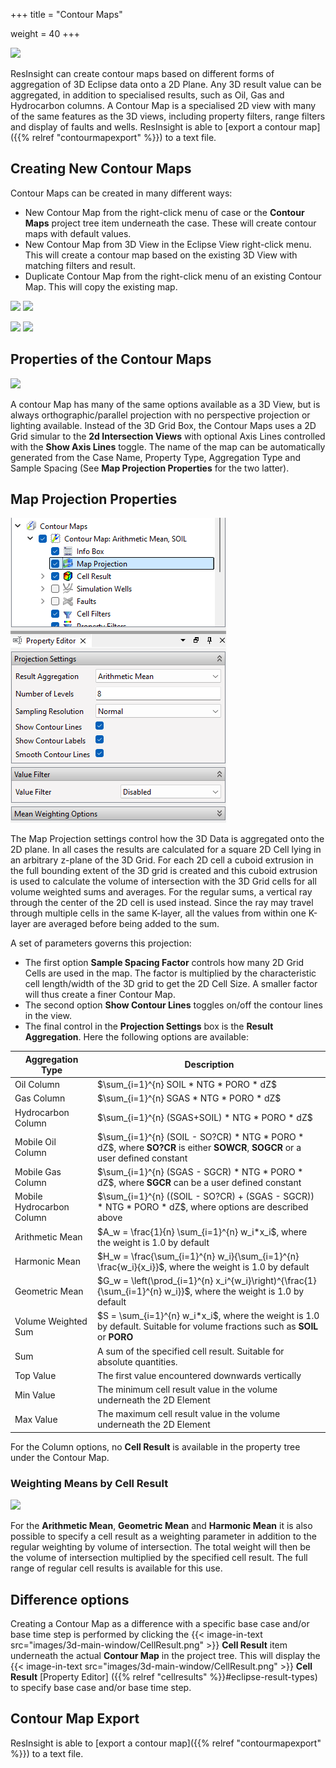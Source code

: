 +++
title = "Contour Maps"

weight = 40
+++

![](/images/3d-main-window/ContourMaps.png)

ResInsight can create contour maps based on different forms of aggregation of 3D Eclipse data onto a 2D Plane. Any 3D result value can be aggregated, in addition to specialised results, such as Oil, Gas and Hydrocarbon columns. A Contour Map is a specialised 2D view with many of the same features as the 3D views, including property filters, range filters and display of faults and wells. 
ResInsight is able to [export a contour map]({{% relref "contourmapexport" %}}) to a text file. 

## Creating New Contour Maps

Contour Maps can be created in many different ways:

- New Contour Map from the right-click menu of case or the **Contour Maps** project tree item underneath the case. These will create contour maps with default values.
- New Contour Map from 3D View in the Eclipse View right-click menu. This will create a contour map based on the existing 3D View with matching filters and result.
- Duplicate Contour Map from the right-click menu of an existing Contour Map. This will copy the existing map.

![](/images/3d-main-window/NewContourMapFromCase.png) ![](/images/3d-main-window/NewContourMapFromFolder.png)

![](/images/3d-main-window/NewContourMapFromView.png) ![](/images/3d-main-window/NewContourMapFromExisting.png)

## Properties of the Contour Maps

![](/images/3d-main-window/ContourMapViewProperties.png)

A contour Map has many of the same options available as a 3D View, but is always orthographic/parallel projection with no perspective projection or lighting available. Instead of the 3D Grid Box, the Contour Maps uses a 2D Grid simular to the **2d Intersection Views** with optional Axis Lines controlled with the **Show Axis Lines** toggle. The name of the map can be automatically generated from the Case Name, Property Type, Aggregation Type and Sample Spacing (See **Map Projection Properties** for the two latter).

 
## Map Projection Properties

![](/images/3d-main-window/ContourMapProjectionProperties.png)

The Map Projection settings control how the 3D Data is aggregated onto the 2D plane. In all cases the results are calculated for a square 2D Cell lying in an arbitrary z-plane of the 3D Grid. For each 2D cell a cuboid extrusion in the full bounding extent of the 3D grid is created and this cuboid extrusion is used to calculate the volume of intersection with the 3D Grid cells for all volume weighted sums and averages. For the regular sums, a vertical ray through the center of the 2D cell is used instead. Since the ray may travel through multiple cells in the same K-layer, all the values from within one K-layer are averaged before being added to the sum.

A set of parameters governs this projection:

- The first option **Sample Spacing Factor** controls how many 2D Grid Cells are used in the map. The factor is multiplied by the characteristic cell length/width of the 3D grid to get the 2D Cell Size. A smaller factor will thus create a finer Contour Map. 
- The second option **Show Contour Lines** toggles on/off the contour lines in the view.
- The final control in the **Projection Settings** box is the **Result Aggregation**. Here the following options are available:

Aggregation Type     | Description                     
---------------------|-------------------------------------------------------------------------------------------------------
Oil Column           | $\sum_{i=1}^{n} SOIL * NTG * PORO * dZ$
Gas Column           | $\sum_{i=1}^{n} SGAS * NTG * PORO * dZ$
Hydrocarbon Column   | $\sum_{i=1}^{n} (SGAS+SOIL) * NTG * PORO * dZ$
Mobile Oil Column    | $\sum_{i=1}^{n} (SOIL - SO?CR) * NTG * PORO * dZ$, where **SO?CR** is either **SOWCR**, **SOGCR** or a user defined constant
Mobile Gas Column    | $\sum_{i=1}^{n} (SGAS - SGCR) * NTG * PORO * dZ$, where **SGCR** can be a user defined constant
Mobile Hydrocarbon Column   | $\sum_{i=1}^{n} ((SOIL - SO?CR) + (SGAS - SGCR)) * NTG * PORO * dZ$, where options are described above
Arithmetic Mean      | $A_w = \frac{1}{n} \sum_{i=1}^{n} w_i*x_i$, where the weight is 1.0 by default
Harmonic Mean        | $H_w = \frac{\sum_{i=1}^{n} w_i}{\sum_{i=1}^{n} \frac{w_i}{x_i}}$, where the weight is 1.0 by default
Geometric Mean       | $G_w = \left(\prod_{i=1}^{n} x_i^{w_i}\right)^{\frac{1}{\sum_{i=1}^{n} w_i}}$, where the weight is 1.0 by default
Volume Weighted Sum  | $S = \sum_{i=1}^{n} w_i*x_i$, where the weight is 1.0 by default. Suitable for volume fractions such as **SOIL** or **PORO**
Sum                  | A sum of the specified cell result. Suitable for absolute quantities.
Top Value            | The first value encountered downwards vertically
Min Value            | The minimum cell result value in the volume underneath the 2D Element
Max Value            | The maximum cell result value in the volume underneath the 2D Element

For the Column options, no **Cell Result** is available in the property tree under the Contour Map.

### Weighting Means by Cell Result

![](/images/3d-main-window/ContourMapProjectionWeights.png)

For the **Arithmetic Mean**, **Geometric Mean** and **Harmonic Mean** it is also possible to specify a cell result as a weighting parameter in addition to the regular weighting by volume of intersection. The total weight will then be the volume of intersection multiplied by the specified cell result. The full range of regular cell results is available for this use.


## Difference options

Creating a Contour Map as a difference with a specific base case and/or base time step is performed by clicking the 
{{< image-in-text src="images/3d-main-window/CellResult.png" >}} **Cell Result** item
underneath the actual **Contour Map** in the project tree. This will display the {{< image-in-text src="images/3d-main-window/CellResult.png" >}} **Cell Result** [Property Editor]
({{% relref "cellresults" %}}#eclipse-result-types) to specify base case and/or base time step.


## Contour Map Export

ResInsight is able to [export a contour map]({{% relref "contourmapexport" %}}) to a text file. 
